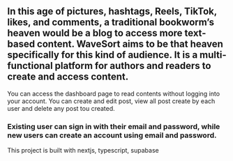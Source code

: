 ## In this age of pictures, hashtags, Reels, TikTok, likes, and comments, a traditional bookworm’s heaven would be a blog to access more text-based content. WaveSort aims to be that heaven specifically for this kind of audience. It is a multi-functional platform for authors and readers to create and access content.

You can access the dashboard page to read contents without logging into your account. You can create and edit post, view all post create by each user and delete any post tou created. 

### Existing user can sign in with their email and password, while new users can create an account using email and password.

This project is built with nextjs, typescript, supabase